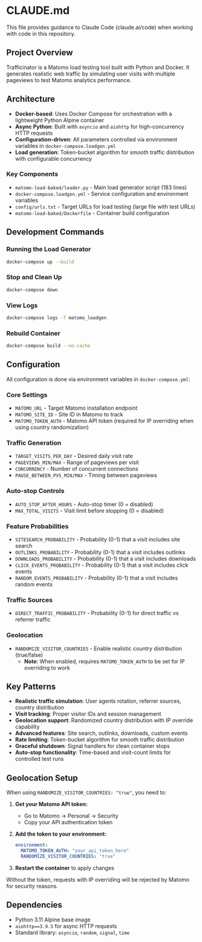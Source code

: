 # CLAUDE.md

This file provides guidance to Claude Code (claude.ai/code) when working with code in this repository.

## Project Overview

Trafficinator is a Matomo load testing tool built with Python and Docker. It generates realistic web traffic by simulating user visits with multiple pageviews to test Matomo analytics performance.

## Architecture

- **Docker-based**: Uses Docker Compose for orchestration with a lightweight Python Alpine container
- **Async Python**: Built with `asyncio` and `aiohttp` for high-concurrency HTTP requests
- **Configuration-driven**: All parameters controlled via environment variables in `docker-compose.loadgen.yml`
- **Load generation**: Token-bucket algorithm for smooth traffic distribution with configurable concurrency

### Key Components

- `matomo-load-baked/loader.py` - Main load generator script (183 lines)
- `docker-compose.loadgen.yml` - Service configuration and environment variables
- `config/urls.txt` - Target URLs for load testing (large file with test URLs)
- `matomo-load-baked/Dockerfile` - Container build configuration

## Development Commands

### Running the Load Generator
```bash
docker-compose up --build
```

### Stop and Clean Up
```bash
docker-compose down
```

### View Logs
```bash
docker-compose logs -f matomo_loadgen
```

### Rebuild Container
```bash
docker-compose build --no-cache
```

## Configuration

All configuration is done via environment variables in `docker-compose.yml`:

### Core Settings
- `MATOMO_URL` - Target Matomo installation endpoint
- `MATOMO_SITE_ID` - Site ID in Matomo to track
- `MATOMO_TOKEN_AUTH` - Matomo API token (required for IP overriding when using country randomization)

### Traffic Generation
- `TARGET_VISITS_PER_DAY` - Desired daily visit rate
- `PAGEVIEWS_MIN/MAX` - Range of pageviews per visit
- `CONCURRENCY` - Number of concurrent connections
- `PAUSE_BETWEEN_PVS_MIN/MAX` - Timing between pageviews

### Auto-stop Controls
- `AUTO_STOP_AFTER_HOURS` - Auto-stop timer (0 = disabled)
- `MAX_TOTAL_VISITS` - Visit limit before stopping (0 = disabled)

### Feature Probabilities
- `SITESEARCH_PROBABILITY` - Probability (0-1) that a visit includes site search
- `OUTLINKS_PROBABILITY` - Probability (0-1) that a visit includes outlinks
- `DOWNLOADS_PROBABILITY` - Probability (0-1) that a visit includes downloads
- `CLICK_EVENTS_PROBABILITY` - Probability (0-1) that a visit includes click events
- `RANDOM_EVENTS_PROBABILITY` - Probability (0-1) that a visit includes random events

### Traffic Sources
- `DIRECT_TRAFFIC_PROBABILITY` - Probability (0-1) for direct traffic vs referrer traffic

### Geolocation
- `RANDOMIZE_VISITOR_COUNTRIES` - Enable realistic country distribution (true/false)
  - **Note**: When enabled, requires `MATOMO_TOKEN_AUTH` to be set for IP overriding to work

## Key Patterns

- **Realistic traffic simulation**: User agents rotation, referrer sources, country distribution
- **Visit tracking**: Proper visitor IDs and session management
- **Geolocation support**: Randomized country distribution with IP override capability
- **Advanced features**: Site search, outlinks, downloads, custom events
- **Rate limiting**: Token-bucket algorithm for smooth traffic distribution
- **Graceful shutdown**: Signal handlers for clean container stops
- **Auto-stop functionality**: Time-based and visit-count limits for controlled test runs

## Geolocation Setup

When using `RANDOMIZE_VISITOR_COUNTRIES: "true"`, you need to:

1. **Get your Matomo API token:**
   - Go to Matomo → Personal → Security
   - Copy your API authentication token

2. **Add the token to your environment:**
   ```yaml
   environment:
     MATOMO_TOKEN_AUTH: "your_api_token_here"
     RANDOMIZE_VISITOR_COUNTRIES: "true"
   ```

3. **Restart the container** to apply changes

Without the token, requests with IP overriding will be rejected by Matomo for security reasons.

## Dependencies

- Python 3.11 Alpine base image
- `aiohttp==3.9.5` for async HTTP requests
- Standard library: `asyncio`, `random`, `signal`, `time`